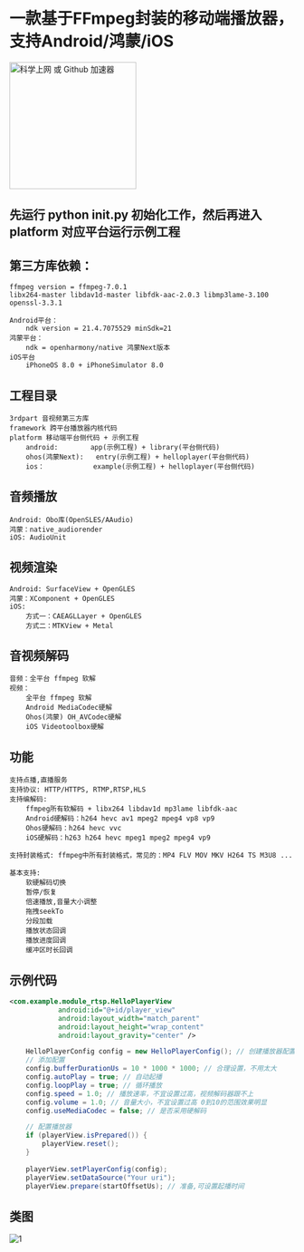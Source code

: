# 一款基于FFmpeg封装的移动端播放器，支持Android/鸿蒙/iOS


<img src="https://github.com/liaohailong123/HelloPlayer/blob/main/assets/Screenrecorder-2025-02-07-14-09-15-263.gif?raw=true" alt="科学上网 或 Github 加速器" width="224px">


## 先运行 python init.py 初始化工作，然后再进入 platform 对应平台运行示例工程

## 第三方库依赖：
	ffmpeg version = ffmpeg-7.0.1
	libx264-master libdav1d-master libfdk-aac-2.0.3 libmp3lame-3.100 openssl-3.3.1
	
	Android平台：
		ndk version = 21.4.7075529 minSdk=21
	鸿蒙平台：
		ndk = openharmony/native 鸿蒙Next版本
	iOS平台
		iPhoneOS 8.0 + iPhoneSimulator 8.0

## 工程目录
	3rdpart 音视频第三方库
	framework 跨平台播放器内核代码
	platform 移动端平台侧代码 + 示例工程
		android: 		app(示例工程) + library(平台侧代码)
		ohos(鸿蒙Next): 	entry(示例工程) + helloplayer(平台侧代码)
		ios：			example(示例工程) + helloplayer(平台侧代码)

## 音频播放
	Android: Obo库(OpenSLES/AAudio)
	鸿蒙：native_audiorender
	iOS: AudioUnit
	
## 视频渲染
	Android: SurfaceView + OpenGLES
	鸿蒙：XComponent + OpenGLES
	iOS: 
		方式一：CAEAGLLayer + OpenGLES
		方式二：MTKView + Metal
		
## 音视频解码
	音频：全平台 ffmpeg 软解
	视频：
		全平台 ffmpeg 软解
		Android MediaCodec硬解
		Ohos(鸿蒙) OH_AVCodec硬解
		iOS Videotoolbox硬解

## 功能      
    支持点播,直播服务
    支持协议: HTTP/HTTPS, RTMP,RTSP,HLS
    支持编解码: 
		ffmpeg所有软解码 + libx264 libdav1d mp3lame libfdk-aac
		Android硬解码：h264 hevc av1 mpeg2 mpeg4 vp8 vp9
		Ohos硬解码：h264 hevc vvc
		iOS硬解码：h263 h264 hevc mpeg1 mpeg2 mpeg4 vp9

    支持封装格式: ffmpeg中所有封装格式，常见的：MP4 FLV MOV MKV H264 TS M3U8 ...

    基本支持:
        软硬解码切换
        暂停/恢复
        倍速播放,音量大小调整
        拖拽seekTo
        分段加载
		播放状态回调
		播放进度回调
		缓冲区时长回调

## 示例代码

```xml
<com.example.module_rtsp.HelloPlayerView
            android:id="@+id/player_view"
            android:layout_width="match_parent"
            android:layout_height="wrap_content"
            android:layout_gravity="center" />
```

```java
    HelloPlayerConfig config = new HelloPlayerConfig(); // 创建播放器配置属性
    // 添加配置
    config.bufferDurationUs = 10 * 1000 * 1000; // 合理设置，不用太大
    config.autoPlay = true; // 自动起播
    config.loopPlay = true; // 循环播放
    config.speed = 1.0; // 播放速率，不宜设置过高，视频解码器跟不上
    config.volume = 1.0; // 音量大小，不宜设置过高 0到10的范围效果明显
    config.useMediaCodec = false; // 是否采用硬解码

    // 配置播放器
    if (playerView.isPrepared()) {
        playerView.reset();
    }
    
    playerView.setPlayerConfig(config);
    playerView.setDataSource("Your uri");
    playerView.prepare(startOffsetUs); // 准备,可设置起播时间
```


## 类图


![1](https://gitee.com/liaohailong190/hello-player/raw/master/assets/HelloPlayer.svg)



